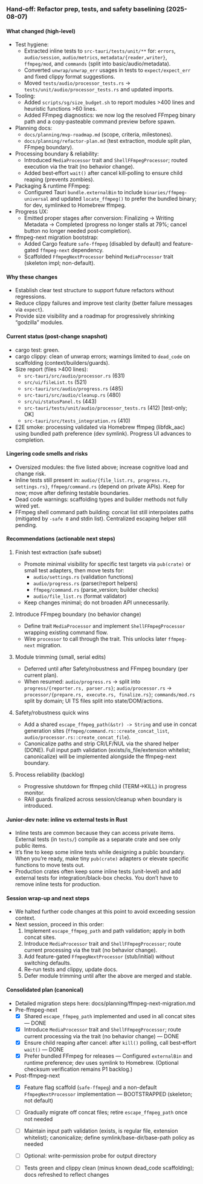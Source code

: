 ### Hand-off: Refactor prep, tests, and safety baselining (2025-08-07)

#### What changed (high-level)
- Test hygiene:
  - Extracted inline tests to `src-tauri/tests/unit/**` for: `errors`, `audio/session`, `audio/metrics`, `metadata/{reader,writer}`, `ffmpeg/mod`, and `commands` (split into basic/audio/metadata).
  - Converted `unwrap/unwrap_err` usages in tests to `expect/expect_err` and fixed clippy format suggestions.
  - Moved `tests/audio/processor_tests.rs` → `tests/unit/audio/processor_tests.rs` and updated imports.
- Tooling:
  - Added `scripts/sg/size_budget.sh` to report modules >400 lines and heuristic functions >60 lines.
  - Added FFmpeg diagnostics: we now log the resolved FFmpeg binary path and a copy‑pasteable command preview before spawn.
- Planning docs:
  - `docs/planning/mvp-roadmap.md` (scope, criteria, milestones).
  - `docs/planning/refactor-plan.md` (test extraction, module split plan, FFmpeg boundary).
 - Processing boundary & reliability:
   - Introduced `MediaProcessor` trait and `ShellFFmpegProcessor`; routed execution via the trait (no behavior change).
   - Added best‑effort `wait()` after cancel kill‑polling to ensure child reaping (prevents zombies).
 - Packaging & runtime FFmpeg:
   - Configured Tauri `bundle.externalBin` to include `binaries/ffmpeg-universal` and updated `locate_ffmpeg()` to prefer the bundled binary; for dev, symlinked to Homebrew ffmpeg.
 - Progress UX:
   - Emitted proper stages after conversion: Finalizing → Writing Metadata → Completed (progress no longer stalls at 79%; cancel button no longer needed post‑completion).
 - ffmpeg-next migration bootstrap:
   - Added Cargo feature `safe-ffmpeg` (disabled by default) and feature-gated `ffmpeg-next` dependency.
   - Scaffolded `FfmpegNextProcessor` behind `MediaProcessor` trait (skeleton impl; non-default).

#### Why these changes
- Establish clear test structure to support future refactors without regressions.
- Reduce clippy failures and improve test clarity (better failure messages via `expect`).
- Provide size visibility and a roadmap for progressively shrinking “godzilla” modules.

#### Current status (post-change snapshot)
- cargo test: green.
- cargo clippy: clean of unwrap errors; warnings limited to `dead_code` on scaffolding (context/builders/guards).
- Size report (files >400 lines):
  - `src-tauri/src/audio/processor.rs` (631)
  - `src/ui/fileList.ts` (521)
  - `src-tauri/src/audio/progress.rs` (485)
  - `src-tauri/src/audio/cleanup.rs` (480)
  - `src/ui/statusPanel.ts` (443)
  - `src-tauri/tests/unit/audio/processor_tests.rs` (412) [test-only; OK]
  - `src-tauri/src/tests_integration.rs` (410)
 - E2E smoke: processing validated via Homebrew ffmpeg (libfdk_aac) using bundled path preference (dev symlink). Progress UI advances to completion.

#### Lingering code smells and risks
- Oversized modules: the five listed above; increase cognitive load and change risk.
- Inline tests still present in: `audio/{file_list.rs, progress.rs, settings.rs}`, `ffmpeg/command.rs` (depend on private APIs). Keep for now; move after defining testable boundaries.
- Dead code warnings: scaffolding types and builder methods not fully wired yet.
- FFmpeg shell command path building: concat list still interpolates paths (mitigated by `-safe 0` and stdin list). Centralized escaping helper still pending.

#### Recommendations (actionable next steps)
1) Finish test extraction (safe subset)
   - Promote minimal visibility for specific test targets via `pub(crate)` or small test adapters, then move tests for:
     - `audio/settings.rs` (validation functions)
     - `audio/progress.rs` (parser/report helpers)
     - `ffmpeg/command.rs` (parse_version; builder checks)
     - `audio/file_list.rs` (format validator)
   - Keep changes minimal; do not broaden API unnecessarily.

2) Introduce FFmpeg boundary (no behavior change)
   - Define trait `MediaProcessor` and implement `ShellFFmpegProcessor` wrapping existing command flow.
   - Wire `processor` to call through the trait. This unlocks later `ffmpeg-next` migration.

3) Module trimming (small, serial edits)
   - Deferred until after Safety/robustness and FFmpeg boundary (per current plan).
   - When resumed: `audio/progress.rs` → split into `progress/{reporter.rs, parser.rs}`; `audio/processor.rs` → `processor/{prepare.rs, execute.rs, finalize.rs}`; `commands/mod.rs` split by domain; UI TS files split into state/DOM/actions.

4) Safety/robustness quick wins
   - Add a shared `escape_ffmpeg_path(&str) -> String` and use in concat generation sites (`ffmpeg/command.rs::create_concat_list`, `audio/processor.rs::create_concat_file`).
   - Canonicalize paths and strip CR/LF/NUL via the shared helper (DONE). Full input path validation (exists/is_file/extension whitelist; canonicalize) will be implemented alongside the ffmpeg-next boundary.

5) Process reliability (backlog)
   - Progressive shutdown for ffmpeg child (TERM→KILL) in progress monitor.
   - RAII guards finalized across session/cleanup when boundary is introduced.

#### Junior-dev note: inline vs external tests in Rust
- Inline tests are common because they can access private items. External tests (in `tests/`) compile as a separate crate and see only public items.
- It’s fine to keep some inline tests while designing a public boundary. When you’re ready, make tiny `pub(crate)` adapters or elevate specific functions to move tests out.
- Production crates often keep some inline tests (unit-level) and add external tests for integration/black-box checks. You don’t have to remove inline tests for production.

#### Session wrap-up and next steps
- We halted further code changes at this point to avoid exceeding session context.
- Next session, proceed in this order:
  1. Implement `escape_ffmpeg_path` and path validation; apply in both concat sites.
  2. Introduce `MediaProcessor` trait and `ShellFFmpegProcessor`; route current processing via the trait (no behavior change).
  3. Add feature-gated `FfmpegNextProcessor` (stub/initial) without switching defaults.
  4. Re-run tests and clippy, update docs.
  5. Defer module trimming until after the above are merged and stable.

#### Consolidated plan (canonical)
  - Detailed migration steps here: docs/planning/ffmpeg-next-migration.md
- Pre-ffmpeg-next
  - [X] Shared `escape_ffmpeg_path` implemented and used in all concat sites — DONE
  - [X] Introduce `MediaProcessor` trait and `ShellFFmpegProcessor`; route current processing via the trait (no behavior change) — DONE
  - [X] Ensure child reaping after cancel: after `kill()` polling, call best‑effort `wait()` — DONE
  - [X] Prefer bundled FFmpeg for releases — Configured `externalBin` and runtime preference; dev uses symlink to Homebrew. (Optional checksum verification remains P1 backlog.)
- Post-ffmpeg-next
  - [X] Feature flag scaffold (`safe-ffmpeg`) and a non-default `FfmpegNextProcessor` implementation — BOOTSTRAPPED (skeleton; not default)
  - [ ] Gradually migrate off concat files; retire `escape_ffmpeg_path` once not needed
  - [ ] Maintain input path validation (exists, is regular file, extension whitelist); canonicalize; define symlink/base-dir/base-path policy as needed
  - [ ] Optional: write-permission probe for output directory
  - [ ] Tests green and clippy clean (minus known dead_code scaffolding); docs refreshed to reflect changes


